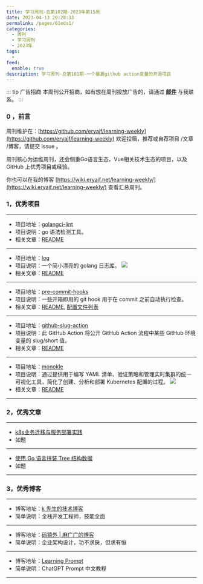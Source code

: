 ```yaml
---
title: 学习周刊-总第102期-2023年第15周
date: 2023-04-13 20:28:33
permalink: /pages/61eda1/
categories:
  - 周刊
  - 学习周刊
  - 2023年
tags:
  -
feed:
  enable: true
description: 学习周刊-总第101期-一个暴漏github action变量的开源项目
---
```


::: tip 广告招商
本周刊公开招商，如有想在周刊投放广告的，请通过 **[邮件](mailto:eryajf@163.com)** 与我联系。
:::

### 0 ，前言

周刊维护在：[https://github.com/eryajf/learning-weekly](https://github.com/eryajf/learning-weekly)  欢迎投稿，推荐或自荐项目 /文章 /博客，请提交 issue 。

周刊核心为运维周刊，还会侧重Go语言生态，Vue相关技术生态的项目，以及 GitHub 上优秀项目或经验。

你也可以在我的博客 [https://wiki.eryajf.net/learning-weekly/](https://wiki.eryajf.net/learning-weekly/) 查看汇总周刊。


### 1，优秀项目

---
- 项目地址：[golangci-lint](https://github.com/golangci/golangci-lint)
- 项目说明：go 语法检测工具。
- 相关文章：[README](https://github.com/golangci/golangci-lint#readme)
---
- 项目地址：[log](https://github.com/charmbracelet/log)
- 项目说明：一个简小漂亮的 golang 日志库。
  ![](http://t.eryajf.net/imgs/2023/02/0f5905d316a01467.gif)
- 相关文章：[README](https://github.com/charmbracelet/log#readme)
---
- 项目地址：[pre-commit-hooks](https://github.com/pre-commit/pre-commit-hooks)
- 项目说明：一些开箱即用的 git hook 用于在 commit 之前自动执行检查。
- 相关文章：[README](https://github.com/pre-commit/pre-commit-hooks#readme), [配置文件列表](https://pre-commit.com/hooks.html)
---
- 项目地址：[github-slug-action](https://github.com/rlespinasse/github-slug-action)
- 项目说明：此 GitHub Action 将公开 GitHub Action 流程中某些 GitHub 环境变量的 slug/short 值。
- 相关文章：[README](https://github.com/rlespinasse/github-slug-action#readme)
---
- 项目地址：[monokle](https://github.com/kubeshop/monokle)
- 项目说明：通过提供用于编写​​ YAML 清单、验证策略和管理实时集群的统一可视化工具，简化了创建、分析和部署 Kubernetes 配置的过程。
  ![](http://t.eryajf.net/imgs/2023/02/2b0d0a8b72135a42.png)
- 相关文章：[README](https://github.com/kubeshop/monokle#readme)
---


### 2，优秀文章

---
- [k8s业务迁移与服务部署实践](https://www.cuiliangblog.cn/detail/article/52)
- 如题
---
- [使用 Go 语言拼装 Tree 结构数据](https://www.dbkuaizi.com/archives/206.html)
- 如题
---

### 3，优秀博客

---
- 博客地址：[k 先生的技术博客](http://www.gold404.cn/)
- 简单说明：全栈开发工程师，技能全面
---
- 博客地址：[码猿外 | 麻广广的博客](https://www.maguangguang.xyz/)
- 简单说明：企业架构设计，功不求戾，但求有恒
---
- 博客地址：[Learning Prompt](https://learningprompt.wiki/docs/%F0%9F%91%8B%20Welcome)
- 简单说明：ChatGPT Prompt 中文教程
---